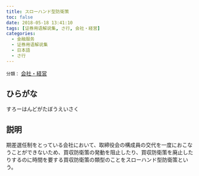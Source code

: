 ```yaml
---
title: スローハンド型防衛策
toc: false
date: 2018-05-18 13:41:10
tags: [证券用语解说集, さ行, 会社・経営]
categories:
  - 金融服务
  - 证券用语解说集
  - 日本語
  - さ行
---
```


`分類：` [会社・経営](/tags/会社・経営/)

## ひらがな

すろーはんどがたぼうえいさく

## 説明

期差選任制をとっている会社において、取締役会の構成員の交代を一度におこなうことができないため、買収防衛策の発動を阻止したり、買収防衛策を廃止したりするのに時間を要する買収防衛策の類型のことをスローハンド型防衛策という。
